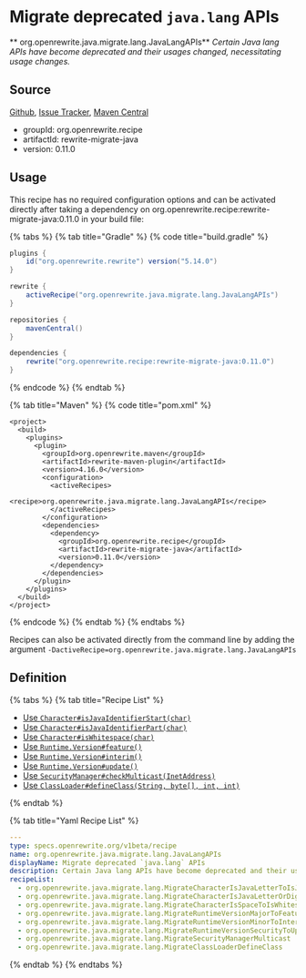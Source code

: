 # Migrate deprecated `java.lang` APIs

** org.openrewrite.java.migrate.lang.JavaLangAPIs**
_Certain Java lang APIs have become deprecated and their usages changed, necessitating usage changes._

## Source

[Github](https://github.com/openrewrite/rewrite-migrate-java), [Issue Tracker](https://github.com/openrewrite/rewrite-migrate-java/issues), [Maven Central](https://search.maven.org/artifact/org.openrewrite.recipe/rewrite-migrate-java/0.11.0/jar)

* groupId: org.openrewrite.recipe
* artifactId: rewrite-migrate-java
* version: 0.11.0


## Usage

This recipe has no required configuration options and can be activated directly after taking a dependency on org.openrewrite.recipe:rewrite-migrate-java:0.11.0 in your build file:

{% tabs %}
{% tab title="Gradle" %}
{% code title="build.gradle" %}
```groovy
plugins {
    id("org.openrewrite.rewrite") version("5.14.0")
}

rewrite {
    activeRecipe("org.openrewrite.java.migrate.lang.JavaLangAPIs")
}

repositories {
    mavenCentral()
}

dependencies {
    rewrite("org.openrewrite.recipe:rewrite-migrate-java:0.11.0")
}
```
{% endcode %}
{% endtab %}

{% tab title="Maven" %}
{% code title="pom.xml" %}
```markup
<project>
  <build>
    <plugins>
      <plugin>
        <groupId>org.openrewrite.maven</groupId>
        <artifactId>rewrite-maven-plugin</artifactId>
        <version>4.16.0</version>
        <configuration>
          <activeRecipes>
            <recipe>org.openrewrite.java.migrate.lang.JavaLangAPIs</recipe>
          </activeRecipes>
        </configuration>
        <dependencies>
          <dependency>
            <groupId>org.openrewrite.recipe</groupId>
            <artifactId>rewrite-migrate-java</artifactId>
            <version>0.11.0</version>
          </dependency>
        </dependencies>
      </plugin>
    </plugins>
  </build>
</project>
```
{% endcode %}
{% endtab %}
{% endtabs %}

Recipes can also be activated directly from the command line by adding the argument `-DactiveRecipe=org.openrewrite.java.migrate.lang.JavaLangAPIs`

## Definition

{% tabs %}
{% tab title="Recipe List" %}
* [Use `Character#isJavaIdentifierStart(char)`](../../../java/migrate/lang/migratecharacterisjavalettertoisjavaidentifierstart.md)
* [Use `Character#isJavaIdentifierPart(char)`](../../../java/migrate/lang/migratecharacterisjavaletterordigittoisjavaidentifierpart.md)
* [Use `Character#isWhitespace(char)`](../../../java/migrate/lang/migratecharacterisspacetoiswhitespace.md)
* [Use `Runtime.Version#feature()`](../../../java/migrate/lang/migrateruntimeversionmajortofeature.md)
* [Use `Runtime.Version#interim()`](../../../java/migrate/lang/migrateruntimeversionminortointerim.md)
* [Use `Runtime.Version#update()`](../../../java/migrate/lang/migrateruntimeversionsecuritytoupdate.md)
* [Use `SecurityManager#checkMulticast(InetAddress)`](../../../java/migrate/lang/migratesecuritymanagermulticast.md)
* [Use `ClassLoader#defineClass(String, byte[], int, int)`](../../../java/migrate/lang/migrateclassloaderdefineclass.md)

{% endtab %}

{% tab title="Yaml Recipe List" %}
```yaml
---
type: specs.openrewrite.org/v1beta/recipe
name: org.openrewrite.java.migrate.lang.JavaLangAPIs
displayName: Migrate deprecated `java.lang` APIs
description: Certain Java lang APIs have become deprecated and their usages changed, necessitating usage changes.
recipeList:
  - org.openrewrite.java.migrate.lang.MigrateCharacterIsJavaLetterToIsJavaIdentifierStart
  - org.openrewrite.java.migrate.lang.MigrateCharacterIsJavaLetterOrDigitToIsJavaIdentifierPart
  - org.openrewrite.java.migrate.lang.MigrateCharacterIsSpaceToIsWhitespace
  - org.openrewrite.java.migrate.lang.MigrateRuntimeVersionMajorToFeature
  - org.openrewrite.java.migrate.lang.MigrateRuntimeVersionMinorToInterim
  - org.openrewrite.java.migrate.lang.MigrateRuntimeVersionSecurityToUpdate
  - org.openrewrite.java.migrate.lang.MigrateSecurityManagerMulticast
  - org.openrewrite.java.migrate.lang.MigrateClassLoaderDefineClass

```
{% endtab %}
{% endtabs %}
